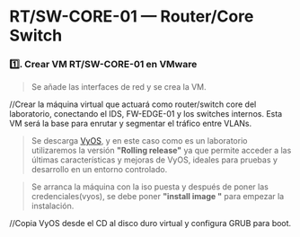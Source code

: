 # RT/SW-CORE-01 — Router/Core Switch

### 1️⃣. Crear VM RT/SW-CORE-01 en VMware

> Se añade las interfaces de red y se crea la VM.

//Crear la máquina virtual que actuará como router/switch core del laboratorio, conectando el IDS, FW-EDGE-01 y los switches internos. Esta VM será la base para enrutar y segmentar el tráfico entre VLANs.

> Se descarga [VyOS](https://vyos.net/get/nightly-builds/), y en este caso como es un laboratorio utilizaremos la versión **"Rolling release"** ya que permite
acceder a las últimas características y mejoras de VyOS, ideales para pruebas y desarrollo en un entorno controlado.

> Se arranca la máquina con la iso puesta y después de poner las credenciales(vyos), se debe poner **"install image
"** para empezar la instalación.

//Copia VyOS desde el CD al disco duro virtual y configura GRUB para boot.

